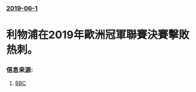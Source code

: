 ### [2019-06-1](/news/2019/06/1/index.md)

##### 
# 利物浦在2019年歐洲冠軍聯賽決賽擊敗热刺。 




### 信息来源:

1. [BBC](https://www.bbc.com/sport/football/48368443)
